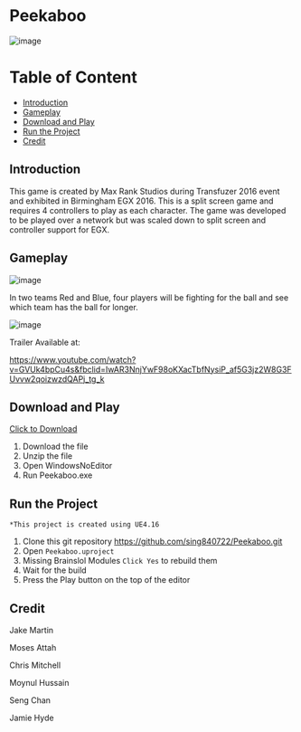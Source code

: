 # Peekaboo
![image](https://user-images.githubusercontent.com/9387781/68987296-98937e00-0820-11ea-9f93-254e7587fb69.png)

# Table of Content
* [Introduction](#introduction)
* [Gameplay](#gameplay)
* [Download and Play](#download-and-play)
* [Run the Project](#run-the-project)
* [Credit](#credit)

## Introduction
This game is created by Max Rank Studios during Transfuzer 2016 event and exhibited in Birmingham EGX 2016. This is a split screen game and requires 4 controllers to play as each character. The game was developed to be played over a network but was scaled down to split screen and controller support for EGX.

## Gameplay
![image](https://user-images.githubusercontent.com/9387781/69011559-ca612d80-0963-11ea-88fc-b3ab4b5ac8bb.png)

In two teams Red and Blue, four players will be fighting for the ball and see which team has the ball for longer.

![image](https://user-images.githubusercontent.com/9387781/68987843-f1b1e080-0825-11ea-9097-dd8ffb5ed79e.png)

Trailer Available at:

https://www.youtube.com/watch?v=GVUk4bpCu4s&fbclid=IwAR3NnjYwF98oKXacTbfNysiP_af5G3jz2W8G3FUvvw2qoizwzdQAPj_tg_k

## Download and Play
[Click to Download](https://drive.google.com/open?id=1iL1LFyDr8_u8XLFzN6cvbh2NCw6uHUmH)

1. Download the file
2. Unzip the file
3. Open WindowsNoEditor
4. Run Peekaboo.exe

## Run the Project
`*This project is created using UE4.16`

1. Clone this git repository https://github.com/sing840722/Peekaboo.git
2. Open `Peekaboo.uproject`
3. Missing Brainslol Modules `Click Yes` to rebuild them
4. Wait for the build
5. Press the Play button on the top of the editor

## Credit
Jake Martin

Moses Attah

Chris Mitchell

Moynul Hussain

Seng Chan

Jamie Hyde
